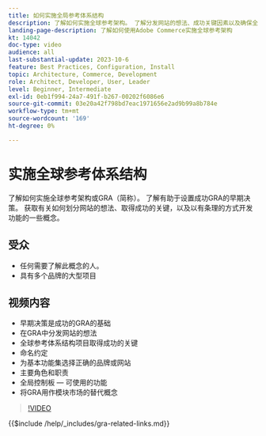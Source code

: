 ```yaml
---
title: 如何实施全局参考体系结构
description: 了解如何实施全球参考架构。 了解分发网站的想法、成功关键因素以及确保全球参考架构项目走上正确轨道所需的角色。
landing-page-description: 了解如何使用Adobe Commerce实施全球参考架构
kt: 14042
doc-type: video
audience: all
last-substantial-update: 2023-10-6
feature: Best Practices, Configuration, Install
topic: Architecture, Commerce, Development
role: Architect, Developer, User, Leader
level: Beginner, Intermediate
exl-id: 0eb1f994-24a7-491f-b267-00202f6086e6
source-git-commit: 03e20a42f798bd7eac1971656e2ad9b99a8b784e
workflow-type: tm+mt
source-wordcount: '169'
ht-degree: 0%

---
```


# 实施全球参考体系结构

了解如何实施全球参考架构或GRA（简称）。 了解有助于设置成功GRA的早期决策。 获取有关如何划分网站的想法、取得成功的关键，以及以有条理的方式开发功能的一些概念。

## 受众

* 任何需要了解此概念的人。
* 具有多个品牌的大型项目

## 视频内容

* 早期决策是成功的GRA的基础
* 在GRA中分发网站的想法
* 全球参考体系结构项目取得成功的关键
* 命名约定
* 为基本功能集选择正确的品牌或网站
* 主要角色和职责
* 全局控制板 — 可使用的功能
* 将GRA用作模块市场的替代概念

>[!VIDEO](https://video.tv.adobe.com/v/3424702?learn=on)

{{$include /help/_includes/gra-related-links.md}}
